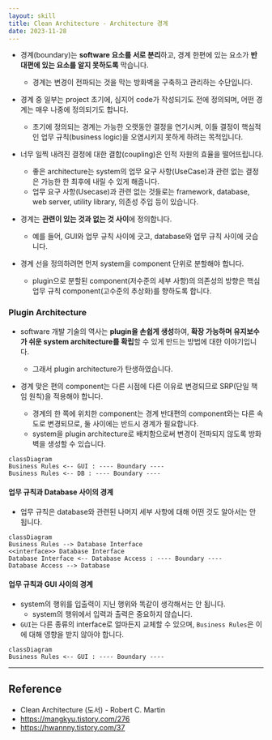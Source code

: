 ```yaml
---
layout: skill
title: Clean Architecture - Architecture 경계
date: 2023-11-28
---
```





- 경계(boundary)는 **software 요소를 서로 분리**하고, 경계 한편에 있는 요소가 **반대편에 있는 요소를 알지 못하도록** 막습니다.
    - 경계는 변경이 전파되는 것을 막는 방화벽을 구축하고 관리하는 수단입니다.

- 경계 중 일부는 project 초기에, 심지어 code가 작성되기도 전에 정의되며, 어떤 경계는 매우 나중에 정의되기도 합니다.
    - 초기에 정의되는 경계는 가능한 오랫동안 결정을 연기시켜, 이들 결정이 핵심적인 업무 규칙(business logic)을 오염시키지 못하게 하려는 목적입니다.

- 너무 일찍 내려진 결정에 대한 결합(coupling)은 인적 자원의 효율을 떨어뜨립니다.
    - 좋은 architecture는 system의 업무 요구 사항(UseCase)과 관련 없는 결정은 가능한 한 최후에 내릴 수 있게 해줍니다.
    - 업무 요구 사항(Usecase)과 관련 없는 것들로는 framework, database, web server, utility library, 의존성 주입 등이 있습니다.

- 경계는 **관련이 있는 것과 없는 것 사이**에 정의합니다.
    - 예를 들어, GUI와 업무 규칙 사이에 긋고, database와 업무 규칙 사이에 긋습니다.

- 경계 선을 정의하려면 먼저 system을 component 단위로 분할해야 합니다.
    - plugin으로 분할된 component(저수준의 세부 사항)의 의존성의 방향은 핵심 업무 규칙 component(고수준의 추상화)를 향하도록 합니다.


### Plugin Architecture

- software 개발 기술의 역사는 **plugin을 손쉽게 생성**하여, **확장 가능하며 유지보수가 쉬운 system architecture를 확립**할 수 있게 만드는 방법에 대한 이야기입니다.
    - 그래서 plugin architecture가 탄생하였습니다.

- 경계 맞은 편의 component는 다른 시점에 다른 이유로 변경되므로 SRP(단일 책임 원칙)을 적용해야 합니다.
    - 경계의 한 쪽에 위치한 component는 경계 반대편의 component와는 다른 속도로 변경되므로, 둘 사이에는 반드시 경계가 필요합니다.
    - system을 plugin architecture로 배치함으로써 변경이 전파되지 않도록 방화벽을 생성할 수 있습니다.

```mermaid
classDiagram
Business Rules <-- GUI : ---- Boundary ----
Business Rules <-- DB : ---- Boundary ----
```

#### 업무 규칙과 Database 사이의 경계

- 업무 규칙은 database와 관련된 나머지 세부 사항에 대해 어떤 것도 알아서는 안 됩니다.

```mermaid
classDiagram
Business Rules --> Database Interface
<<interface>> Database Interface
Database Interface <-- Database Access : ---- Boundary ----
Database Access --> Database
```

#### 업무 규칙과 GUI 사이의 경계

- system의 행위를 입출력이 지닌 행위와 똑같이 생각해서는 안 됩니다.
    - system의 행위에서 입력과 출력은 중요하지 않습니다.
- `GUI`는 다른 종류의 interface로 얼마든지 교체할 수 있으며, `Business Rules`은 이에 대해 영향을 받지 않아야 합니다.

```mermaid
classDiagram
Business Rules <-- GUI : ---- Boundary ----
```




---




## Reference

- Clean Architecture (도서) - Robert C. Martin
- <https://mangkyu.tistory.com/276>
- <https://hwannny.tistory.com/37>
